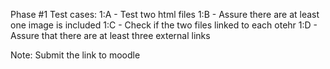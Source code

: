 Phase #1
  Test cases:
  1:A - Test two html files
  1:B - Assure there are at least one image is included
  1:C - Check if the two files linked to each otehr
  1:D - Assure that there are at least three external links
  
  Note:
  Submit the link to moodle
